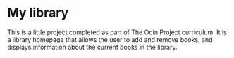# My library

This is a little project completed as part of The Odin Project curriculum.
It is a library homepage that allows the user to add and remove books, and displays information about the current books in the library.
